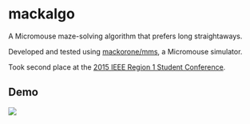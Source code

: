 # mackalgo

A Micromouse maze-solving algorithm that prefers long straightaways.

Developed and tested using [mackorone/mms](https://github.com/mackorone/mms), a Micromouse simulator.

Took second place at the [2015 IEEE Region 1 Student Conference](http://sites.ieee.org/r1studentconference/about/micromouse/).

## Demo

![](https://github.com/mackorone/mms/blob/master/demo.gif)
